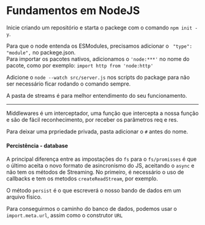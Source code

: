 <h1>Fundamentos em NodeJS</h1>

Inicie criando um repositório e starta o packege com o comando `npm init -y`.

Para que o node entenda os ESModules, precisamos adicionar o ` "type": "module",` no packege.json.<br />
Para importar os pacotes nativos, adicionamos o `'node:***'` no nome do pacote, como por exemplo: `import http from 'node:http'`

Adicione o `node --watch src/server.js` nos scripts do package para não ser necessário ficar rodando o comando sempre. 

A pasta de streams é para melhor entendimento do seu funcionamento. 

--- 

Middlewares é um interceptador, uma função que intercepta a nossa função e são de fácil reconhecimento, por receber os parâmetros req e res. 

Para deixar uma prpriedade privada, pasta adicionar o `#` antes do nome. 

<h4>Percistência - database</h4>

A principal diferença entre as impostações do `fs` para o `fs/promisses` é que o último aceita o novo formato de asincronismo do JS, aceitando o `async` e não tem os métodos de Streaming. No primeiro, é necessário o uso de callbacks e tem os metodos `createReadStream`, por exemplo. 

O método `persist` é o que escreverá o nosso bando de dados em um arquivo físico. 

Para conseguirmos o caminho do banco de dados, podemos usar o `import.meta.url`, assim como o construtor `URL`